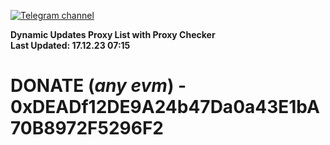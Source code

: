 [![Telegram channel](https://img.shields.io/endpoint?url=https://runkit.io/damiankrawczyk/telegram-badge/branches/master?url=https://t.me/n4z4v0d)](https://t.me/n4z4v0d) 

**Dynamic Updates Proxy List with Proxy Checker**  
**Last Updated: 17.12.23 07:15**

# DONATE (_any evm_) - 0xDEADf12DE9A24b47Da0a43E1bA70B8972F5296F2

